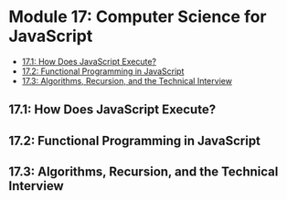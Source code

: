 # Module 17: Computer Science for JavaScript
- [17.1: How Does JavaScript Execute?]()
- [17.2: Functional Programming in JavaScript]()
- [17.3: Algorithms, Recursion, and the Technical Interview]()

## 17.1: How Does JavaScript Execute?


## 17.2: Functional Programming in JavaScript


## 17.3: Algorithms, Recursion, and the Technical Interview


